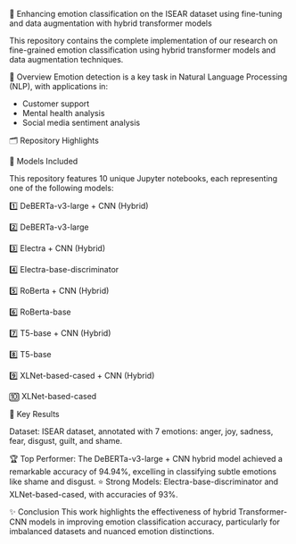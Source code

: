 🌟 Enhancing emotion classification on the ISEAR dataset using fine-tuning and data augmentation with hybrid transformer models

This repository contains the complete implementation of our research on fine-grained emotion classification using hybrid transformer models and data augmentation 
techniques.

📖 Overview
Emotion detection is a key task in Natural Language Processing (NLP), with applications in:
*  Customer support
*  Mental health analysis
*  Social media sentiment analysis

🗂️ Repository Highlights

🚀 Models Included

This repository features 10 unique Jupyter notebooks, each representing one of the following models:

1️⃣ DeBERTa-v3-large + CNN (Hybrid) 

2️⃣ DeBERTa-v3-large

3️⃣ Electra + CNN (Hybrid)

4️⃣ Electra-base-discriminator

5️⃣ RoBerta + CNN (Hybrid)

6️⃣ RoBerta-base

7️⃣ T5-base + CNN (Hybrid)

8️⃣ T5-base

9️⃣ XLNet-based-cased + CNN (Hybrid)

🔟 XLNet-based-cased

🎯 Key Results

Dataset: ISEAR dataset, annotated with 7 emotions: anger, joy, sadness, fear, disgust, guilt, and shame.

🏆 Top Performer: The DeBERTa-v3-large + CNN hybrid model achieved a remarkable accuracy of 94.94%, excelling in classifying subtle emotions like shame and disgust.
⭐ Strong Models: Electra-base-discriminator and XLNet-based-cased, with accuracies of 93%.

✨ Conclusion
This work highlights the effectiveness of hybrid Transformer-CNN models in improving emotion classification accuracy, particularly for imbalanced datasets and nuanced emotion distinctions.

